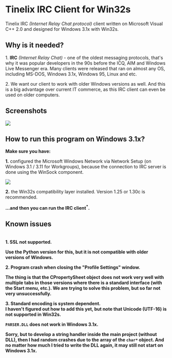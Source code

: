 <h1>Tinelix IRC Client for Win32s</h1>
Tinelix IRC <i>(Internet Relay Chat protocol)</i> client written on Microsoft Visual C++ 2.0 and designed for Windows 3.1x with Win32s.
<h2>Why is it needed?</h2>
1. <b>IRC</b> <i>(Internet Relay Chat)</i> - one of the oldest messaging protocols, that's why it was popular developers in the 90s before the ICQ, AIM and Windows Live Messenger era. Many clients were released that ran on almost any OS, including MS-DOS, Windows 3.1x, Windows 95, Linux and etc. <p><p>2. We want our client to work with older Windows versions as well. And this is a big advantage over current IT commerce, as this IRC client can even be used on older computers.
<h2>Screenshots</h2>
<img src="https://user-images.githubusercontent.com/76806170/134696539-1174cf08-5fad-47e5-a05e-efdbfb9115df.png"></img>
<h2>How to run this program on Windows 3.1x?</h2>
<b>Make sure you have:</b>
<p><p><b>1.</b> configured the Microsoft Windows Network via Network Setup (on Windows 3.1 / 3.11 for Workgroups), because the connection to IRC server is done using the WinSock component.
<p><img src="https://user-images.githubusercontent.com/76806170/134756327-ccf1dbea-7992-4168-9752-53ac4564ccaf.png"></img>
<p><b>2.</b> the Win32s compatibility layer installed. Version 1.25 or 1.30c is recommended.
<p><b>...and then you can run the IRC client<sup>*</sup>.
<h2>Known issues</h2>
<br><b>1. SSL not supported.</b>
<p>Use the Python version for this, but it is not compatible with older versions of Windows.
<p><b>2. Program crash when closing the "Profile Settings" window.</b>
<p>The thing is that the CPropertySheet object does not work very well with multiple tabs in those versions where there is a standard interface (with the Start menu, etc.). We are trying to solve this problem, but so far not very unsuccessfully.
<p><b>3. Standard encoding is system dependent.<b>
<br>I haven't figured out how to add this yet, but note that Unicode (UTF-16) is not supported in Win32s.
<p><b><code>PARSER.DLL</code> does not work in Windows 3.1x.</b>
<p>Sorry, but to develop a string handler inside the main project (without DLL), then I had random crashes due to the array of the <code>char*</code> object. And no matter how much I tried to write the DLL again, it may still not start on Windows 3.1x.
